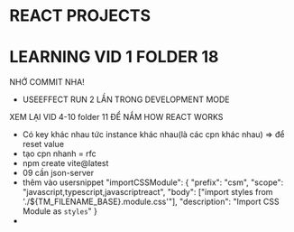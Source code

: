 # REACT PROJECTS

# LEARNING VID 1 FOLDER 18

NHỚ COMMIT NHA!

- USEEFFECT RUN 2 LẦN TRONG DEVELOPMENT MODE

XEM LẠI VID 4-10 folder 11 ĐỂ NẮM HOW REACT WORKS

- Có key khác nhau tức instance khác nhau(là các cpn khác nhau) => để reset value
- tạo cpn nhanh = rfc
- npm create vite@latest
- 09 cần json-server
- thêm vào usersnippet "importCSSModule": {
  "prefix": "csm",
  "scope": "javascript,typescript,javascriptreact",
  "body": ["import styles from './${TM_FILENAME_BASE}.module.css'"],
  "description": "Import CSS Module as `styles`"
  }
-
